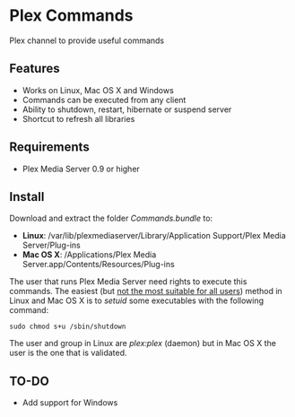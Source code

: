 Plex Commands
=============

Plex channel to provide useful commands 

Features
--------

* Works on Linux, Mac OS X and Windows
* Commands can be executed from any client
* Ability to shutdown, restart, hibernate or suspend server
* Shortcut to refresh all libraries

Requirements
------------

* Plex Media Server 0.9 or higher

Install
-------

Download and extract the folder *Commands.bundle* to:

* **Linux**: /var/lib/plexmediaserver/Library/Application Support/Plex Media Server/Plug-ins
* **Mac OS X**: /Applications/Plex Media Server.app/Contents/Resources/Plug-ins

The user that runs Plex Media Server need rights to execute this commands. The easiest (but [not the most suitable for 
all users](http://www.techrepublic.com/blog/linux-and-open-source/quick-introduction-to-suid-what-you-need-to-know/)) 
method in Linux and Mac OS X is to *setuid* some executables with the following command:
 
```sudo chmod s+u /sbin/shutdown```

The user and group in Linux are *plex:plex* (daemon) but in Mac OS X the user is the one that is validated.  

TO-DO
-----

* Add support for Windows
